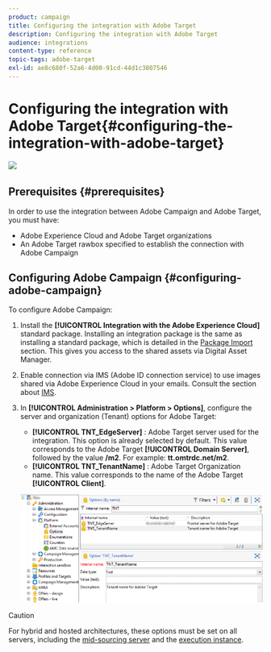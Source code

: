 ```yaml
---
product: campaign
title: Configuring the integration with Adobe Target
description: Configuring the integration with Adobe Target
audience: integrations
content-type: reference
topic-tags: adobe-target
exl-id: ae8c680f-52a6-4d00-91cd-44d1c3807546
---
```

# Configuring the integration with Adobe Target{#configuring-the-integration-with-adobe-target}

![](assets/do-not-localize/common.svg)

## Prerequisites {#prerequisites}

In order to use the integration between Adobe Campaign and Adobe Target, you must have:

* Adobe Experience Cloud and Adobe Target organizations
* An Adobe Target rawbox specified to establish the connection with Adobe Campaign

## Configuring Adobe Campaign {#configuring-adobe-campaign}

To configure Adobe Campaign:

1. Install the **[!UICONTROL Integration with the Adobe Experience Cloud]** standard package. Installing an integration package is the same as installing a standard package, which is detailed in the [Package Import](../../../v7/platform/using/working-with-data-packages.md#importing-packages) section. This gives you access to the shared assets via Digital Asset Manager.
1. Enable connection via IMS (Adobe ID connection service) to use images shared via Adobe Experience Cloud in your emails. Consult the section about [IMS](../../../v7/installation/using/about-adobe-id.md).
1. In **[!UICONTROL Administration > Platform > Options]**, configure the server and organization (Tenant) options for Adobe Target:

    * **[!UICONTROL TNT_EdgeServer]** : Adobe Target server used for the integration. This option is already selected by default. This value corresponds to the Adobe Target **[!UICONTROL Domain Server]**, followed by the value **/m2**. For example: **tt.omtrdc.net/m2**.
    * **[!UICONTROL TNT_TenantName]** : Adobe Target Organization name. This value corresponds to the name of the Adobe Target **[!UICONTROL Client]**.

   ![](assets/tar_options.png)

>[!CAUTION]
>
>For hybrid and hosted architectures, these options must be set on all servers, including the [mid-sourcing server](../../../v7/installation/using/mid-sourcing-server.md) and the [execution instance](../../../v7/message-center/using/configuring-instances.md#execution-instance).